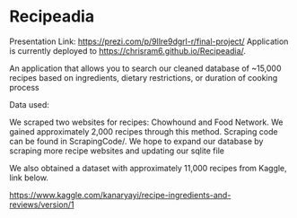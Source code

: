 # Recipeadia
Presentation Link: https://prezi.com/p/9llre9dgrl-r/final-project/
Application is currently deployed to  https://chrisram6.github.io/Recipeadia/.

An application that allows you to search our cleaned database of ~15,000 recipes based on ingredients, dietary restrictions, or duration of cooking process

Data used:

We scraped two websites for recipes: Chowhound and Food Network. We
gained approximately 2,000 recipes through this method. Scraping code can be
found in ScrapingCode/. We hope to expand our database by scraping more recipe
websites and updating our sqlite file

We also obtained a dataset with approximately 11,000 recipes from Kaggle,
link below.

https://www.kaggle.com/kanaryayi/recipe-ingredients-and-reviews/version/1
